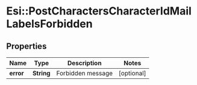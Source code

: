 # Esi::PostCharactersCharacterIdMailLabelsForbidden

## Properties
Name | Type | Description | Notes
------------ | ------------- | ------------- | -------------
**error** | **String** | Forbidden message | [optional] 



